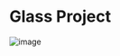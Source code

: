 # Glass Project


![image](https://user-images.githubusercontent.com/67120829/184654744-7e90c2fc-8ec7-48eb-a406-d24a08ec8121.png)
